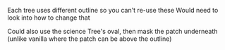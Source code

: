 Each tree uses different outline so you can't re-use these
Would need to look into how to change that

Could also use the science Tree's oval, then mask the patch underneath (unlike vanilla where the patch can be above the outline)
